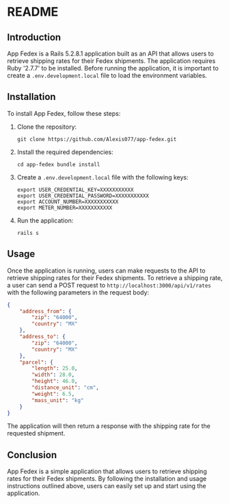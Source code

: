 # README
## Introduction
App Fedex is a Rails 5.2.8.1 application built as an API that allows users to retrieve shipping rates for their Fedex shipments. The application requires Ruby '2.7.7' to be installed. Before running the application, it is important to create a `.env.development.local` file to load the environment variables.

## Installation
To install App Fedex, follow these steps:

1. Clone the repository: 

    `git clone https://github.com/Alexis077/app-fedex.git`

2. Install the required dependencies:

    `cd app-fedex bundle install`

3. Create a `.env.development.local` file with the following keys:

    ```
    export USER_CREDENTIAL_KEY=XXXXXXXXXXX
    export USER_CREDENTIAL_PASSWORD=XXXXXXXXXXX
    export ACCOUNT_NUMBER=XXXXXXXXXXX
    export METER_NUMBER=XXXXXXXXXXX
    ```
4. Run the application:

    `rails s`

## Usage
Once the application is running, users can make requests to the API to retrieve shipping rates for their Fedex shipments. To retrieve a shipping rate, a user can send a POST request to `http://localhost:3000/api/v1/rates` with the following parameters in the request body:

```json
{
    "address_from": {
        "zip": "64000",
        "country": "MX"
    },
    "address_to": {
        "zip": "64000",
        "country": "MX"
    },
    "parcel": {
        "length": 25.0,
        "width": 28.0,
        "height": 46.0,
        "distance_unit": "cm",
        "weight": 6.5,
        "mass_unit": "kg"
    }
}
```

The application will then return a response with the shipping rate for the requested shipment.

## Conclusion
App Fedex is a simple application that allows users to retrieve shipping rates for their Fedex shipments. By following the installation and usage instructions outlined above, users can easily set up and start using the application.